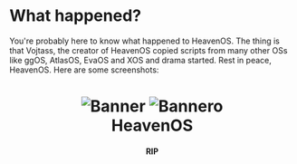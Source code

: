 # **What happened?**

You're probably here to know what happened to HeavenOS. The thing is that Vojtass, the creator of HeavenOS copied scripts from many other OSs like ggOS, AtlasOS, EvaOS and XOS and drama started. Rest in peace, HeavenOS. Here are some screenshots:

<h1 align="center">
<img src="https://github.com/wjk4/HeavenOS-ARCHIVED/blob/main/Discord_GiaHd5qDUL.png" alt="Banner"</img>
<img src="https://github.com/wjk4/HeavenOS-ARCHIVED/blob/main/Discord_AqfNuHzlAI.png" alt="Bannero"</img>
  <br>
  HeavenOS
  <br>
</h1>
<h4 align="center"> RIP </h4>
